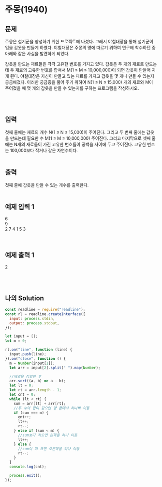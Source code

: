 # 주몽(1940)

## 문제

주몽은 철기군을 양성하기 위한 프로젝트에 나섰다. 그래서 야철대장을 통해 철기군이 입을 갑옷을 만들게 하였다. 야철대장은 주몽의 명에 따르기 위하여 연구에 착수하던 중 아래와 같은 사실을 발견하게 되었다.

갑옷을 만드는 재료들은 각각 고유한 번호를 가지고 있다. 갑옷은 두 개의 재료로 만드는데 두 재료의 고유한 번호를 합쳐서 M(1 ≤ M ≤ 10,000,000)이 되면 갑옷이 만들어 지게 된다. 야철대장은 자신이 만들고 있는 재료를 가지고 갑옷을 몇 개나 만들 수 있는지 궁금해졌다. 이러한 궁금증을 풀어 주기 위하여 N(1 ≤ N ≤ 15,000) 개의 재료와 M이 주어졌을 때 몇 개의 갑옷을 만들 수 있는지를 구하는 프로그램을 작성하시오.

<br/>
<br/>

## 입력

첫째 줄에는 재료의 개수 N(1 ≤ N ≤ 15,000)이 주어진다. 그리고 두 번째 줄에는 갑옷을 만드는데 필요한 수 M(1 ≤ M ≤ 10,000,000) 주어진다. 그리고 마지막으로 셋째 줄에는 N개의 재료들이 가진 고유한 번호들이 공백을 사이에 두고 주어진다. 고유한 번호는 100,000보다 작거나 같은 자연수이다.
<br/>
<br/>

## 출력

첫째 줄에 갑옷을 만들 수 있는 개수를 출력한다.
<br/>
<br/>

## 예제 입력 1

6<br/>
9<br/>
2 7 4 1 5 3

<br/>

## 예제 출력 1

2

<br/>
<br/>

## 나의 Solution

```javascript
const readline = require("readline");
const rl = readline.createInterface({
  input: process.stdin,
  output: process.stdout,
});

let input = [];
let m = 0;

rl.on("line", function (line) {
  input.push(line);
}).on("close", function () {
  m = Number(input[1]);
  let arr = input[2].split(" ").map(Number);

  //배열을 정렬한 후
  arr.sort((a, b) => a - b);
  let lt = 0;
  let rt = arr.length - 1;
  let cnt = 0;
  while (lt < rt) {
    sum = arr[lt] + arr[rt];
    //두 수의 합이 같으면 양 끝에서 하나씩 이동
    if (sum === m) {
      cnt++;
      lt++;
      rt--;
    } else if (sum < m) {
      //sum보다 작으면 왼쪽을 하나 이동
      lt++;
    } else {
      //sum이 더 크면 오른쪽을 하나 이동
      rt--;
    }
  }
  console.log(cnt);

  process.exit();
});
```
